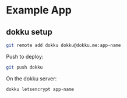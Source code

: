 # Example App

## dokku setup

```bash
git remote add dokku dokku@dokku.me:app-name
```

Push to deploy:

```bash
git push dokku
```

On the dokku server:

```bash
dokku letsencrypt app-name
```
